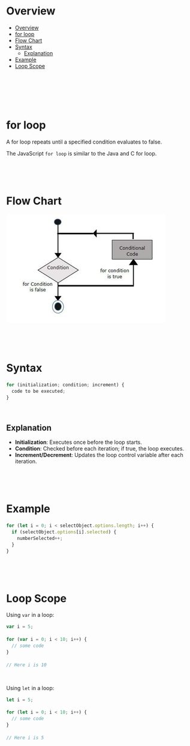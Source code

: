 # Overview

- [Overview](#overview)
- [for loop](#for-loop)
- [Flow Chart](#flow-chart)
- [Syntax](#syntax)
  - [Explanation](#explanation)
- [Example](#example)
- [Loop Scope](#loop-scope)

&nbsp;

&nbsp;

&nbsp;

# for loop

A for loop repeats until a specified condition evaluates to false.

The JavaScript `for loop` is similar to the Java and C for loop.

&nbsp;

&nbsp;

# Flow Chart

<img src="../../../assets/for_loop.jpg">

&nbsp;

&nbsp;

# Syntax

```js
for (initialization; condition; increment) {
  code to be executed;
}
```

&nbsp;

## Explanation

- **Initialization**: Executes once before the loop starts.
- **Condition**: Checked before each iteration; if true, the loop executes.
- **Increment/Decrement**: Updates the loop control variable after each iteration.

&nbsp;

&nbsp;

# Example

```js
for (let i = 0; i < selectObject.options.length; i++) {
  if (selectObject.options[i].selected) {
    numberSelected++;
  }
}
```

&nbsp;

&nbsp;

# Loop Scope

Using `var` in a loop:

```js
var i = 5;

for (var i = 0; i < 10; i++) {
  // some code
}

// Here i is 10
```

&nbsp;

Using `let` in a loop:

```js
let i = 5;

for (let i = 0; i < 10; i++) {
  // some code
}

// Here i is 5
```

